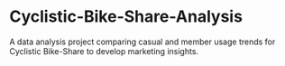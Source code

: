 # Cyclistic-Bike-Share-Analysis
A data analysis project comparing casual and member usage trends for Cyclistic Bike-Share to develop marketing insights.
